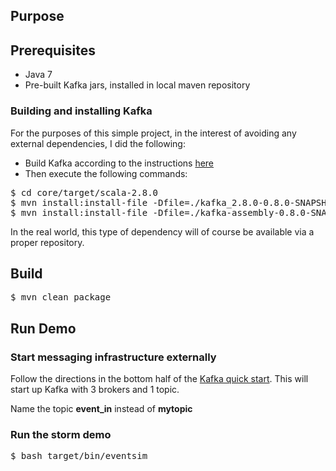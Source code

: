 ## Purpose

## Prerequisites

- Java 7
- Pre-built Kafka jars, installed in local maven repository

### Building and installing Kafka

For the purposes of this simple project, in the interest of avoiding any external dependencies, I did the following:

- Build Kafka according to the instructions [here](https://cwiki.apache.org/KAFKA/kafka-08-quick-start.html)
- Then execute the following commands:

<pre>
$ cd core/target/scala-2.8.0
$ mvn install:install-file -Dfile=./kafka_2.8.0-0.8.0-SNAPSHOT.jar -DgroupId=org.apache -DartifactId=kafka -Dversion=0.8 -Dpackaging=jar
$ mvn install:install-file -Dfile=./kafka-assembly-0.8.0-SNAPSHOT-deps.jar -DgroupId=org.apache -DartifactId=kafka-static-deps -Dversion=0.8 -Dpackaging=jar
</pre>

In the real world, this type of dependency will of course be available via a proper repository.

## Build

<pre>
$ mvn clean package
</pre>

## Run Demo

### Start messaging infrastructure externally

Follow the directions in the bottom half of the [Kafka quick start](https://cwiki.apache.org/KAFKA/kafka-08-quick-start.html). This will start up Kafka with 3 brokers and 1 topic. 

Name the topic **event_in** instead of **mytopic**

### Run the storm demo
<pre>
$ bash target/bin/eventsim
</pre>
